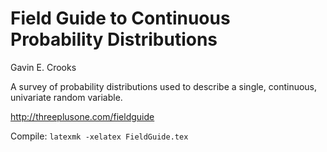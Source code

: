 # Field Guide to Continuous Probability Distributions

Gavin E. Crooks

A survey of probability distributions used to describe a single, continuous, univariate random variable.

http://threeplusone.com/fieldguide

Compile: `latexmk -xelatex FieldGuide.tex`

